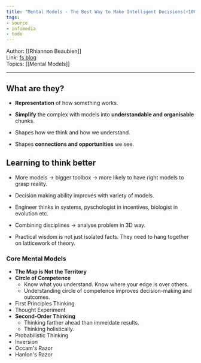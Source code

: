 ```yaml
---
title: "Mental Models - The Best Way to Make Intelligent Decisions(~100 Models Explained)"
tags:
- source
- infomedia
- todo
---
```


Author: [[Rhiannon Beaubien]]  
Link: [fs blog](https://fs.blog/mental-models/)  
Topics: [[Mental Models]]  

---

## What are they?
- **Representation** of how something works.
- **Simplify** the complex with models into **understandable and organisable** chunks.

- Shapes how we think and how we understand.
- Shapes **connections and opportunities** we see.

## Learning to think better
- More models -> bigger toolbox -> more likely to have right models to grasp reality.
- Decision making ability improves with variety of models.

- Engineer thinks in systems, pyschologist in incentives, biologist in evolution etc.
- Combining disciplines -> analyse problem in 3D way.
- Practical wisdom is not just isolated facts. They need to hang together on latticework of theory.

### Core Mental Models
- **The Map is Not the Territory**
- **Circle of Competence**
	- Know what you understand. Know where your edge is over others.
	- Understanding circle of competence improves decision-making and outcomes.
- First Principles Thinking
- Thought Experiment
- **Second-Order Thinking**
	- Thinking farther ahead than immeidate results.
	- Thinking holistically.
- Probabilistic Thinking
- Inversion
- Occam's Razor
- Hanlon's Razor